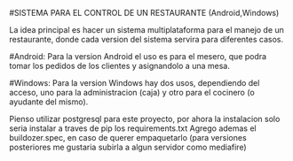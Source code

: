 #SISTEMA PARA EL CONTROL DE UN RESTAURANTE (Android,Windows)

La idea principal es hacer un sistema multiplataforma para el manejo de un restaurante, donde cada version del sistema servira para diferentes casos.

#Android:
Para la version Android el uso es para el mesero, que podra tomar los pedidos de los clientes y asignandolo a una mesa.

#Windows:
Para la version Windows hay dos usos, dependiendo del acceso, uno para la administracion (caja) y otro para el cocinero (o ayudante del mismo).

Pienso utilizar postgresql para este proyecto, por ahora la instalacion solo seria instalar a traves de pip los requirements.txt
Agrego ademas el buildozer.spec, en caso de querer empaquetarlo (para versiones posteriores me gustaria subirla a algun servidor como mediafire)
